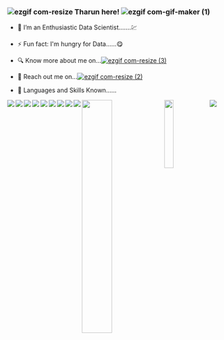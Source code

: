 ### ![ezgif com-resize](https://user-images.githubusercontent.com/112575126/235303194-ac77b7e4-8af8-4b1a-8cfc-33cde72fd45e.gif) Tharun here!  ![ezgif com-gif-maker (1)](https://user-images.githubusercontent.com/112575126/232465144-9ff6d884-ed43-4952-bd3b-7b947c63f026.gif)





- 🔭 I’m an Enthusiastic Data Scientist.......💹
- ⚡ Fun fact: I'm hungry for Data......😋
- 🔍 Know more about me on...[![ezgif com-resize (3)](https://img.shields.io/badge/linkedin-%230077B5.svg?style=for-the-badge&logo=linkedin&logoColor=white)](https://www.linkedin.com/in/punna-tharun/)


- 📧 Reach out me on...[![ezgif com-resize (2)](https://img.shields.io/badge/Gmail-D14836?style=for-the-badge&logo=gmail&logoColor=white)](tharunpunna@gmail.com)

- 🔭 Languages and Skills Known......

<img align= "left" src= "https://img.shields.io/badge/python-3670A0?style=for-the-badge&logo=python&logoColor=ffdd54" />

<img align= "left" src= "https://img.shields.io/badge/mysql-%2300f.svg?style=for-the-badge&logo=mysql&logoColor=white" />

<img align= "left" src= "https://img.shields.io/badge/Matplotlib-%23ffffff.svg?style=for-the-badge&logo=Matplotlib&logoColor=black" />

<img align= "left" src= "https://img.shields.io/badge/numpy-%23013243.svg?style=for-the-badge&logo=numpy&logoColor=white" />

<img align= "left" src= "https://img.shields.io/badge/pandas-%23150458.svg?style=for-the-badge&logo=pandas&logoColor=white" />

<img align= "left" src= "https://img.shields.io/badge/scikit--learn-%23F7931E.svg?style=for-the-badge&logo=scikit-learn&logoColor=white" />

<img align= "left" src= "https://img.shields.io/badge/SciPy-%230C55A5.svg?style=for-the-badge&logo=scipy&logoColor=%white" />

<img align= "left" src= "https://img.shields.io/badge/Plotly-%233F4F75.svg?style=for-the-badge&logo=plotly&logoColor=white" />

<img align= "left" src= "https://img.shields.io/badge/power_bi-F2C811?style=for-the-badge&logo=powerbi&logoColor=black" />










<!-- https://user-images.githubusercontent.com/112575126/235309238-d411aa26-69cb-47ad-82b6-d27d4366695a.png gmail -->

<img align= "top" src="https://user-images.githubusercontent.com/112575126/232461898-cb1c2cf5-a8dc-46c6-b7ac-4c0adf145f6e.gif" />

<!-- <img align= "right" src="https://user-images.githubusercontent.com/112575126/235303674-3e32992c-8b85-413e-9fd6-df6c39f57311.gif" />
 -->

<img align= "left" width= "37%" src="https://github-readme-stats.vercel.app/api?username=PUNNA-THARUN&show_icons=true&theme=highcontrast" />

<img align= "left" width= "20%" src="https://github-readme-stats.vercel.app/api/top-langs/?username=PUNNA-THARUN&hide_progress=true" />





<!-- https://user-images.githubusercontent.com/112575126/235309217-354d791c-4282-4d83-91cc-9b0dbcb4246b.png linkedIn-->
